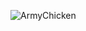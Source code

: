 <p><img align="center" src="https://github-readme-stats.vercel.app/api/top-langs?username=ArmyChicken&show_icons=true&theme=radical&title_color=ffffff&locale=en&layout=compact" alt="ArmyChicken" /></p>

